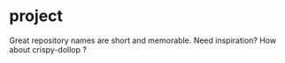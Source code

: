# project
Great repository names are short and memorable. Need inspiration? How about crispy-dollop  ?
